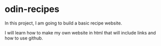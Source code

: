 # odin-recipes

In this project, I am going to build a basic recipe website.

I will learn how to make my own website in html that will include links and how to use github.
